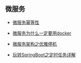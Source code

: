 ## 微服务


- [微服务幂等性](https://mp.weixin.qq.com/s?__biz=MzU4NzYwNDAwMg==&mid=2247484603&idx=1&sn=8eeef2b05aab8612ffb29c61ca934351&chksm=fde8cdf6ca9f44e0f198f85cad1ddf3703767d750b2f2977dfa21ac6a937723c715f1d278aff&scene=0#rd)
- [微服务为什么一定要用docker](https://mp.weixin.qq.com/s?__biz=MzU4NzYwNDAwMg==&mid=2247484600&idx=1&sn=cf5961396410a6ff3bb1d23a8af41db8&chksm=fde8cdf5ca9f44e3d1741c688382da02d70b298a6816684a190b9ec1268fb61b2be8710ea78e&scene=0#rd)
- [微服务架构之优雅停机](https://mp.weixin.qq.com/s?__biz=MzU4NzYwNDAwMg==&mid=2247484617&idx=1&sn=13a4db43a0e902f9ec34bdade757a58e&chksm=fde8cd84ca9f449200cee406c6a08b2c5ea85199ab99c31e77a118f6a29e3350dacf17519001&scene=0#rd)


- [玩转SpringBoot之定时任务详解](https://mp.weixin.qq.com/s?__biz=MzU4NzYwNDAwMg==&mid=2247484612&idx=1&sn=d9c2ca10bde950ef2a3c317ecd48a2c4&chksm=fde8cd89ca9f449ff23a5b158ec8fc73d2c76f70f478a3370795c710e2d7ca8d596e4fc021c1&scene=0#rd)


